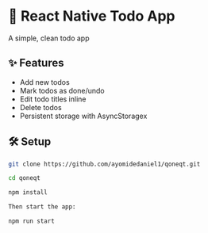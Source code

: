 # 📝 React Native Todo App

A simple, clean todo app

## ✨ Features

- Add new todos
- Mark todos as done/undo
- Edit todo titles inline
- Delete todos
- Persistent storage with AsyncStoragex

## 🛠 Setup

```bash
git clone https://github.com/ayomidedaniel1/qoneqt.git

cd qoneqt

npm install

Then start the app:

npm run start
```

